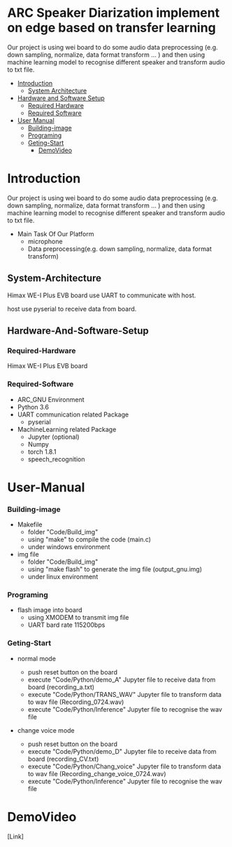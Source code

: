 # ARC Speaker Diarization implement on edge based on transfer learning

Our project is using wei board to do some audio data preprocessing (e.g. down sampling, normalize, data format transform ... ) and then using machine learning model to recognise different speaker and transform audio to txt file.

* [Introduction](#Introduction)
	* [System Architecture](#System-Architecture)
* [Hardware and Software Setup](#Hardware-And-Software-Setup)
	* [Required Hardware](#Required-Hardware)
	* [Required Software](#Required-Software)
* [User Manual](#user-manual)
    * [Building-image](#Building-image)
    * [Programing](#Programing)
    * [Geting-Start](#Geting-Start)
         * [DemoVideo](#DemoVideo)

# Introduction
Our project is using wei board to do some audio data preprocessing (e.g. down sampling, normalize, data format transform ... ) and then using machine learning model to recognise different speaker and transform audio to txt file.

* Main Task Of Our Platform
    - microphone
    - Data preprocessing(e.g. down sampling, normalize, data format transform)

## System-Architecture
Himax WE-I Plus EVB board use UART to communicate with host.

host use pyserial to receive data from board.

## Hardware-And-Software-Setup
### Required-Hardware
Himax WE-I Plus EVB board

### Required-Software
* ARC_GNU Environment 
* Python 3.6
* UART communication related Package
	* pyserial
* MachineLearning related Package
    * Jupyter (optional)
	* Numpy
	* torch 1.8.1
	* speech_recognition

# User-Manual
### Building-image
* Makefile
	* folder "Code/Build_img"
	* using "make" to compile the code (main.c)
	* under windows environment
* img file
	* folder "Code/Build_img"
	* using "make flash" to generate the img file (output_gnu.img)
	* under linux environment
### Programing
* flash image into board
	* using XMODEM to transmit img file
	* UART bard rate 115200bps
### Geting-Start
* normal mode
	* push reset button on the board
	* execute "Code/Python/demo_A" Jupyter file to receive data from board (recording_a.txt)
	* execute "Code/Python/TRANS_WAV" Jupyter file to transform data to wav file (Recording_0724.wav)
	* execute "Code/Python/Inference" Jupyter file to recognise the wav file 
	
* change voice mode
	* push reset button on the board
	* execute "Code/Python/demo_D" Jupyter file to receive data from board (recording_CV.txt)
	* execute "Code/Python/Chang_voice" Jupyter file to transform data to wav file (Recording_change_voice_0724.wav)
	* execute "Code/Python/Inference" Jupyter file to recognise the wav file
	
# DemoVideo
[Link]
	
